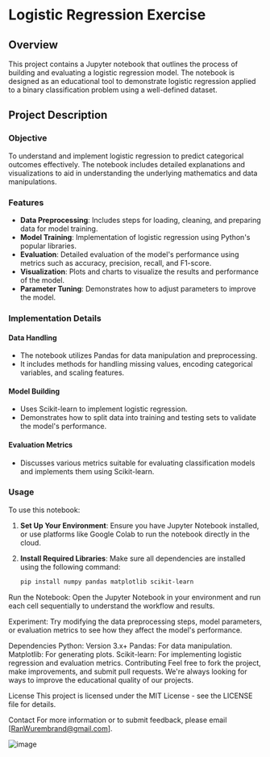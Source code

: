 # Logistic Regression Exercise

## Overview

This project contains a Jupyter notebook that outlines the process of building and evaluating a logistic regression model. The notebook is designed as an educational tool to demonstrate logistic regression applied to a binary classification problem using a well-defined dataset.

## Project Description

### Objective

To understand and implement logistic regression to predict categorical outcomes effectively. The notebook includes detailed explanations and visualizations to aid in understanding the underlying mathematics and data manipulations.

### Features

- **Data Preprocessing**: Includes steps for loading, cleaning, and preparing data for model training.
- **Model Training**: Implementation of logistic regression using Python's popular libraries.
- **Evaluation**: Detailed evaluation of the model's performance using metrics such as accuracy, precision, recall, and F1-score.
- **Visualization**: Plots and charts to visualize the results and performance of the model.
- **Parameter Tuning**: Demonstrates how to adjust parameters to improve the model.

### Implementation Details

#### Data Handling

- The notebook utilizes Pandas for data manipulation and preprocessing.
- It includes methods for handling missing values, encoding categorical variables, and scaling features.

#### Model Building

- Uses Scikit-learn to implement logistic regression.
- Demonstrates how to split data into training and testing sets to validate the model's performance.

#### Evaluation Metrics

- Discusses various metrics suitable for evaluating classification models and implements them using Scikit-learn.

### Usage

To use this notebook:

1. **Set Up Your Environment**:
   Ensure you have Jupyter Notebook installed, or use platforms like Google Colab to run the notebook directly in the cloud.

2. **Install Required Libraries**:
   Make sure all dependencies are installed using the following command:
   ```bash
   pip install numpy pandas matplotlib scikit-learn
Run the Notebook: Open the Jupyter Notebook in your environment and run each cell sequentially to understand the workflow and results.

Experiment: Try modifying the data preprocessing steps, model parameters, or evaluation metrics to see how they affect the model's performance.

Dependencies
Python: Version 3.x+
Pandas: For data manipulation.
Matplotlib: For generating plots.
Scikit-learn: For implementing logistic regression and evaluation metrics.
Contributing
Feel free to fork the project, make improvements, and submit pull requests. We're always looking for ways to improve the educational quality of our projects.

License
This project is licensed under the MIT License - see the LICENSE file for details.

Contact
For more information or to submit feedback, please email [RanWurembrand@gmail.com].

![image](https://github.com/user-attachments/assets/3e8436c2-fd00-4eef-9583-fd4d563d18ac)


